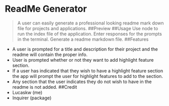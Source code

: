 # ReadMe Generator
> A user can easily generate a professional looking readme mark down file for projects and applications.
##Preview
##Usage
Use node to run the index file of the application.   Enter responses for the prompts in the terminal.   Generate a readme markdown file.
##Features
- A user is prompted for a title and description for their project and the readme will contain the proper info.
- User is prompted whether or not they want to add highlight feature section.
- If a user has indicated that they wish to have a highlight feature section the app will prompt the user for highlight features to add to the section.
- Any section that the user indicates they do not wish to have in the readme is not added.
##Credit
- Lucaskw (me)
- Inquirer (package)
